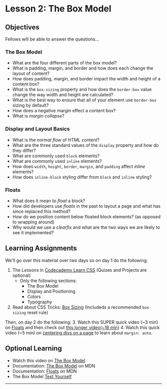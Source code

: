 # Lesson 2: The Box Model

## Objectives
Fellows will be able to answer the questions...

### The Box Model
* What are the four different parts of the box model?
* What is padding, margin, and border and how does each change the layout of content?
* How does padding, margin, and border impact the width and height of a content box?
* What is the `box-sizing` property and how does the `border-box` value change the way width and height are calculated?
* What is the best way to ensure that all of your element use `border-box` sizing by default?
* How does a negative margin effect a content box?
* What is _margin collapse_?

### Display and Layout Basics
* What is the _normal flow_ of HTML content?
* What are the three standard values of the `display` property and how do they differ?
* What are commonly used `block` elements?
* What are commonly used `inline` elements?
* How does `width`, `height`, `border`, `margin`, and `padding` affect _inline_ elements?
* How does `inline-block` styling differ from `block` and `inline` styling?

### Floats
* What does it mean to _float_ a block?
* How did developers use _floats_ in the past to layout a page and what has since replaced this method?
* How do we position content below floated block elements? (as opposed to wrapping around)
* Why would we use a _clearfix_ and what are the two ways we are likely to see it implemented?

## Learning Assignments

We'll go over this material over two days so on day 1 do the following:
1. The *Lessons* in [Codecademy Learn CSS](https://www.codecademy.com/learn/learn-css) (Quizes and Projects are optional) 
   * Only the following sections:
       * The Box Model
       * Display and Positioning
       * Colors
       * Typography
2. Read about CSS Tricks: [Box Sizing](https://css-tricks.com/box-sizing/) (Includeds a recommended `box-sizing` reset rule)

Then, on day 2 do the following:
3. Watch this SUPER quick video (~3 min) on [Floats](https://www.youtube.com/watch?v=xIJvkm-CgFQ&ab_channel=BroCode) and then check out [this longer video(~18 min)](https://www.youtube.com/watch?v=LrdkRMZhgZg&ab_channel=KevinPowell)
4. Watch this quick video (~5 min) on [centering divs on a page](https://www.youtube.com/watch?v=ULVu2VNM_54&ab_channel=KevinPowell) to learn about `margin: auto`.

## Optional Learning
* Watch this video on [The Box Model](https://www.youtube.com/watch?v=rIO5326FgPE&ab_channel=WebDevSimplified)
* Documentation: [The Box Model](https://developer.mozilla.org/en-US/docs/Learn/CSS/Building_blocks/The_box_model) on MDN
* Documentation: [Floats](https://developer.mozilla.org/en-US/docs/Learn/CSS/CSS_layout/Floats) on MDN
* The Box Model [Test Yourself](https://developer.mozilla.org/en-US/docs/Learn/CSS/Building_blocks/Box_Model_Tasks) 

___
